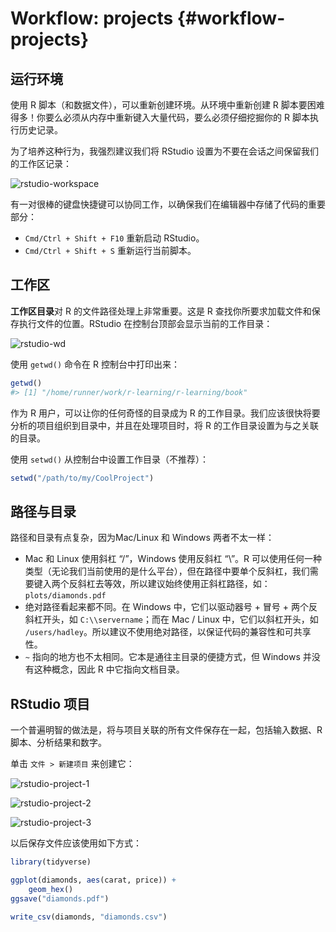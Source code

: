 # Workflow: projects {#workflow-projects}



## 运行环境

使用 R 脚本（和数据文件），可以重新创建环境。从环境中重新创建 R 脚本要困难得多！你要么必须从内存中重新键入大量代码，要么必须仔细挖掘你的 R 脚本执行历史记录。

为了培养这种行为，我强烈建议我们将 RStudio 设置为不要在会话之间保留我们的工作区记录：

![rstudio-workspace](https://d33wubrfki0l68.cloudfront.net/7fa44a5471d40025344176ede4169c5ad3159482/1577f/screenshots/rstudio-workspace.png)

有一对很棒的键盘快捷键可以协同工作，以确保我们在编辑器中存储了代码的重要部分：

- `Cmd/Ctrl + Shift + F10` 重新启动 RStudio。
- `Cmd/Ctrl + Shift + S` 重新运行当前脚本。

## 工作区

**工作区目录**对 R 的文件路径处理上非常重要。这是 R 查找你所要求加载文件和保存执行文件的位置。RStudio 在控制台顶部会显示当前的工作目录：

![rstudio-wd](https://d33wubrfki0l68.cloudfront.net/176fc11b0b484209bd77f13ab5116b8a0d7aa13a/2b6f7/screenshots/rstudio-wd.png)

使用 `getwd()` 命令在 R 控制台中打印出来：


```r
getwd()
#> [1] "/home/runner/work/r-learning/r-learning/book"
```

作为 R 用户，可以让你的任何奇怪的目录成为 R 的工作目录。我们应该很快将要分析的项目组织到目录中，并且在处理项目时，将 R 的工作目录设置为与之关联的目录。

使用 `setwd()` 从控制台中设置工作目录（不推荐）：


```r
setwd("/path/to/my/CoolProject")
```

## 路径与目录

路径和目录有点复杂，因为Mac/Linux 和 Windows 两者不太一样：

- Mac 和 Linux 使用斜杠 “/”，Windows 使用反斜杠 “\”。R 可以使用任何一种类型（无论我们当前使用的是什么平台），但在路径中要单个反斜杠，我们需要键入两个反斜杠去等效，所以建议始终使用正斜杠路径，如：`plots/diamonds.pdf`
- 绝对路径看起来都不同。在 Windows 中，它们以驱动器号 + 冒号 + 两个反斜杠开头，如 `C:\\servername`；而在 Mac / Linux 中，它们以斜杠开头，如 `/users/hadley`。所以建议不使用绝对路径，以保证代码的兼容性和可共享性。
- `~` 指向的地方也不太相同。它本是通往主目录的便捷方式，但 Windows 并没有这种概念，因此 R 中它指向文档目录。

## RStudio 项目

一个普遍明智的做法是，将与项目关联的所有文件保存在一起，包括输入数据、R 脚本、分析结果和数字。

单击 `文件 > 新建项目` 来创建它：

![rstudio-project-1](https://d33wubrfki0l68.cloudfront.net/87562c4851bf4d0b0c8415dc9d6690493572e362/a6685/screenshots/rstudio-project-1.png)

![rstudio-project-2](https://d33wubrfki0l68.cloudfront.net/0fa791e2621be297cb9c5cac0b2802223e3d7714/57d89/screenshots/rstudio-project-2.png)

![rstudio-project-3](https://d33wubrfki0l68.cloudfront.net/dee6324df1f5c5121d1c1e9eed822ee52c87167b/1f325/screenshots/rstudio-project-3.png)

以后保存文件应该使用如下方式：


```r
library(tidyverse)

ggplot(diamonds, aes(carat, price)) +
    geom_hex()
ggsave("diamonds.pdf")

write_csv(diamonds, "diamonds.csv")
```

